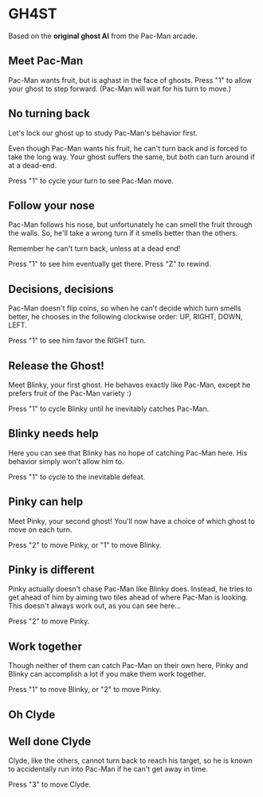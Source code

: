 # GH4ST

Based on the __original ghost AI__ from the Pac-Man arcade.

## Meet Pac-Man

Pac-Man wants fruit, but is aghast in the face of ghosts.
Press "1" to allow your ghost to step forward.
(Pac-Man will wait for his turn to move.)

## No turning back

Let's lock our ghost up to study Pac-Man's behavior first.

Even though Pac-Man wants his fruit, he can't turn back
and is forced to take the long way.  Your ghost suffers
the same, but both can turn around if at a dead-end.

Press "1" to cycle your turn to see Pac-Man move.

## Follow your nose

Pac-Man follows his nose, but unfortunately he can smell the fruit through the
walls.  So, he'll take a wrong turn if it smells better than the others.

Remember he can't turn back, unless at a dead end!

Press "1" to see him eventually get there.  Press "Z" to rewind.

## Decisions, decisions

Pac-Man doesn't flip coins, so when he can't decide which turn smells better,
he chooses in the following clockwise order: UP, RIGHT, DOWN, LEFT.

Press "1" to see him favor the RIGHT turn.

## Release the Ghost!

Meet Blinky, your first ghost.  He behaves exactly like Pac-Man, except he
prefers fruit of the Pac-Man variety :)

Press "1" to cycle Blinky until he inevitably catches Pac-Man.

## Blinky needs help

Here you can see that Blinky has no hope of catching Pac-Man here.
His behavior simply won't allow him to.

Press "1" to cycle to the inevitable defeat.

## Pinky can help

Meet Pinky, your second ghost!  You'll now have a choice of which ghost to move
on each turn.

Press "2" to move Pinky, or "1" to move Blinky.

## Pinky is different

Pinky actually doesn't chase Pac-Man like Blinky does.  Instead, he tries to
get ahead of him by aiming two tiles ahead of where Pac-Man is looking.
This doesn't always work out, as you can see here...

Press "2" to move Pinky.

## Work together

Though neither of them can catch Pac-Man on their own here, Pinky and Blinky
can accomplish a lot if you make them work together.

Press "1" to move Blinky, or "2" to move Pinky.

## Oh Clyde



## Well done Clyde

Clyde, like the others, cannot turn back to reach his target, so he is known to
accidentally run into Pac-Man if he can't get away in time.

Press "3" to move Clyde.

## 
